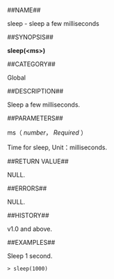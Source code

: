 
##NAME##

sleep - sleep a few milliseconds

##SYNOPSIS##

**sleep(\<ms\>)**

##CATEGORY##

Global

##DESCRIPTION##

Sleep a few milliseconds.

##PARAMETERS##

ms（ *number*， *Required* ）

Time for sleep, Unit：milliseconds.

##RETURN VALUE##

NULL.

##ERRORS##

NULL.

##HISTORY##

v1.0 and above.

##EXAMPLES##

Sleep 1 second.

```lang-javascript
> sleep(1000)
```
